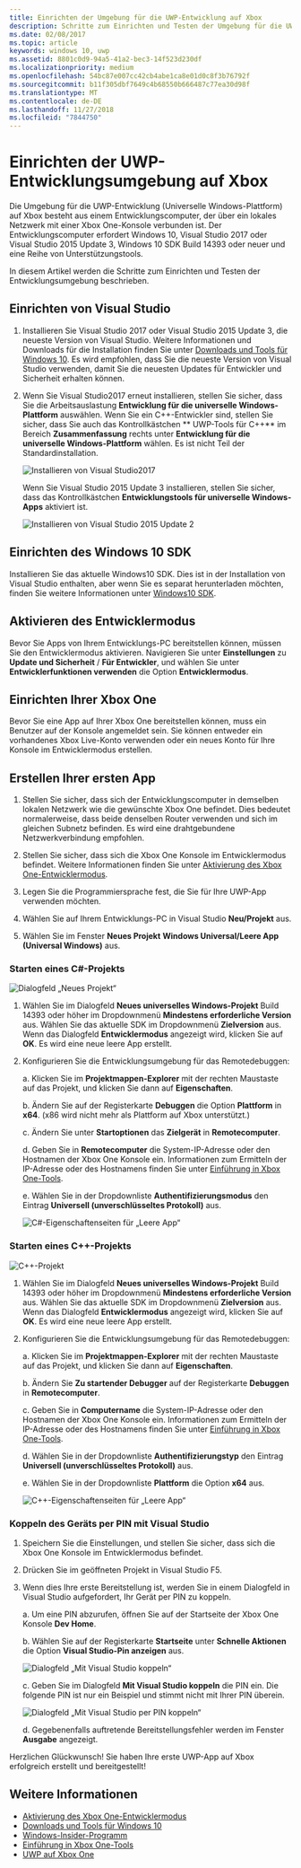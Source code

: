 ```yaml
---
title: Einrichten der Umgebung für die UWP-Entwicklung auf Xbox
description: Schritte zum Einrichten und Testen der Umgebung für die UWP-Entwicklung auf Xbox
ms.date: 02/08/2017
ms.topic: article
keywords: windows 10, uwp
ms.assetid: 8801c0d9-94a5-41a2-bec3-14f523d230df
ms.localizationpriority: medium
ms.openlocfilehash: 54bc87e007cc42cb4abe1ca8e01d0c8f3b76792f
ms.sourcegitcommit: b11f305dbf7649c4b68550b666487c77ea30d98f
ms.translationtype: MT
ms.contentlocale: de-DE
ms.lasthandoff: 11/27/2018
ms.locfileid: "7844750"
---
```

# <a name="set-up-your-uwp-on-xbox-development-environment"></a>Einrichten der UWP-Entwicklungsumgebung auf Xbox

Die Umgebung für die UWP-Entwicklung (Universelle Windows-Plattform) auf Xbox besteht aus einem Entwicklungscomputer, der über ein lokales Netzwerk mit einer Xbox One-Konsole verbunden ist.
Der Entwicklungscomputer erfordert Windows 10, Visual Studio 2017 oder Visual Studio 2015 Update 3, Windows 10 SDK Build 14393 oder neuer und eine Reihe von Unterstützungstools.


In diesem Artikel werden die Schritte zum Einrichten und Testen der Entwicklungsumgebung beschrieben.

## <a name="visual-studio-setup"></a>Einrichten von Visual Studio

1. Installieren Sie Visual Studio 2017 oder Visual Studio 2015 Update 3, die neueste Version von Visual Studio. Weitere Informationen und Downloads für die Installation finden Sie unter [Downloads und Tools für Windows 10](https://dev.windows.com/downloads). Es wird empfohlen, dass Sie die neueste Version von Visual Studio verwenden, damit Sie die neuesten Updates für Entwickler und Sicherheit erhalten können.

2. Wenn Sie Visual Studio2017 erneut installieren, stellen Sie sicher, dass Sie die Arbeitsauslastung **Entwicklung für die universelle Windows-Plattform** auswählen. Wenn Sie ein C++-Entwickler sind, stellen Sie sicher, dass Sie auch das Kontrollkästchen ** 	UWP-Tools für C++** im Bereich **Zusammenfassung** rechts unter **Entwicklung für die universelle Windows-Plattform** wählen. Es ist nicht Teil der Standardinstallation.

    ![Installieren von Visual Studio2017](images/development-environment-setup-1.png)

    Wenn Sie Visual Studio 2015 Update 3 installieren, stellen Sie sicher, dass das Kontrollkästchen **Entwicklungstools für universelle Windows-Apps** aktiviert ist.

    ![Installieren von Visual Studio 2015 Update 2](images/vs_install_tools.png)

## <a name="windows-10-sdk-setup"></a>Einrichten des Windows 10 SDK

Installieren Sie das aktuelle Windows10 SDK. Dies ist in der Installation von Visual Studio enthalten, aber wenn Sie es separat herunterladen möchten, finden Sie weitere Informationen unter [Windows10 SDK](https://developer.microsoft.com/windows/downloads/windows-10-sdk).


## <a name="enabling-developer-mode"></a>Aktivieren des Entwicklermodus

Bevor Sie Apps von Ihrem Entwicklungs-PC bereitstellen können, müssen Sie den Entwicklermodus aktivieren. Navigieren Sie unter **Einstellungen** zu **Update und Sicherheit** / **Für Entwickler**, und wählen Sie unter **Entwicklerfunktionen verwenden** die Option **Entwicklermodus**.

## <a name="setting-up-your-xbox-one"></a>Einrichten Ihrer Xbox One

Bevor Sie eine App auf Ihrer Xbox One bereitstellen können, muss ein Benutzer auf der Konsole angemeldet sein. Sie können entweder ein vorhandenes Xbox Live-Konto verwenden oder ein neues Konto für Ihre Konsole im Entwicklermodus erstellen. 

## <a name="create-your-first-app"></a>Erstellen Ihrer ersten App

1. Stellen Sie sicher, dass sich der Entwicklungscomputer in demselben lokalen Netzwerk wie die gewünschte Xbox One befindet. Dies bedeutet normalerweise, dass beide denselben Router verwenden und sich im gleichen Subnetz befinden. Es wird eine drahtgebundene Netzwerkverbindung empfohlen.

2. Stellen Sie sicher, dass sich die Xbox One Konsole im Entwicklermodus befindet.  Weitere Informationen finden Sie unter [Aktivierung des Xbox One-Entwicklermodus](devkit-activation.md).

3. Legen Sie die Programmiersprache fest, die Sie für Ihre UWP-App verwenden möchten.

4. Wählen Sie auf Ihrem Entwicklungs-PC in Visual Studio **Neu/Projekt** aus.

5. Wählen Sie im Fenster **Neues Projekt** **Windows Universal/Leere App (Universal Windows)** aus.

### <a name="starting-a-c-project"></a>Starten eines C#-Projekts

  ![Dialogfeld „Neues Projekt“](images/development-environment-setup-2.png)

1. Wählen Sie im Dialogfeld **Neues universelles Windows-Projekt** Build 14393 oder höher im Dropdownmenü **Mindestens erforderliche Version** aus. Wählen Sie das aktuelle SDK im Dropdownmenü **Zielversion** aus. Wenn das Dialogfeld **Entwicklermodus** angezeigt wird, klicken Sie auf **OK**. Es wird eine neue leere App erstellt.

2. Konfigurieren Sie die Entwicklungsumgebung für das Remotedebuggen:

    a. Klicken Sie im **Projektmappen-Explorer** mit der rechten Maustaste auf das Projekt, und klicken Sie dann auf **Eigenschaften**.

    b. Ändern Sie auf der Registerkarte **Debuggen** die Option **Plattform** in **x64**. (x86 wird nicht mehr als Plattform auf Xbox unterstützt.)

    c. Ändern Sie unter **Startoptionen** das **Zielgerät** in **Remotecomputer**.

    d. Geben Sie in **Remotecomputer** die System-IP-Adresse oder den Hostnamen der Xbox One Konsole ein. Informationen zum Ermitteln der IP-Adresse oder des Hostnamens finden Sie unter [Einführung in Xbox One-Tools](introduction-to-xbox-tools.md).

    e. Wählen Sie in der Dropdownliste **Authentifizierungsmodus** den Eintrag **Universell (unverschlüsseltes Protokoll)** aus.

    ![C#-Eigenschaftenseiten für „Leere App“](images/vs_remote.jpg)

### <a name="starting-a-c-project"></a>Starten eines C++-Projekts

  ![C++-Projekt](images/development-environment-setup-3.png)

1. Wählen Sie im Dialogfeld **Neues universelles Windows-Projekt** Build 14393 oder höher im Dropdownmenü **Mindestens erforderliche Version** aus. Wählen Sie das aktuelle SDK im Dropdownmenü **Zielversion** aus. Wenn das Dialogfeld **Entwicklermodus** angezeigt wird, klicken Sie auf **OK**. Es wird eine neue leere App erstellt.

2. Konfigurieren Sie die Entwicklungsumgebung für das Remotedebuggen:

   a. Klicken Sie im **Projektmappen-Explorer** mit der rechten Maustaste auf das Projekt, und klicken Sie dann auf **Eigenschaften**.

   b. Ändern Sie **Zu startender Debugger** auf der Registerkarte **Debuggen** in **Remotecomputer**.

   c. Geben Sie in **Computername** die System-IP-Adresse oder den Hostnamen der Xbox One Konsole ein. Informationen zum Ermitteln der IP-Adresse oder des Hostnamens finden Sie unter [Einführung in Xbox One-Tools](introduction-to-xbox-tools.md).

   d. Wählen Sie in der Dropdownliste **Authentifizierungstyp** den Eintrag **Universell (unverschlüsseltes Protokoll)** aus.

   e. Wählen Sie in der Dropdownliste **Plattform** die Option **x64** aus.

    ![C++-Eigenschaftenseiten für „Leere App“](images/development-environment-setup-4.png)

### <a name="pin-pair-your-device-with-visual-studio"></a>Koppeln des Geräts per PIN mit Visual Studio

1. Speichern Sie die Einstellungen, und stellen Sie sicher, dass sich die Xbox One Konsole im Entwicklermodus befindet.

2. Drücken Sie im geöffneten Projekt in Visual Studio F5.

3. Wenn dies Ihre erste Bereitstellung ist, werden Sie in einem Dialogfeld in Visual Studio aufgefordert, Ihr Gerät per PIN zu koppeln.

    a. Um eine PIN abzurufen, öffnen Sie auf der Startseite der Xbox One Konsole **Dev Home**.

    b. Wählen Sie auf der Registerkarte **Startseite** unter **Schnelle Aktionen** die Option **Visual Studio-Pin anzeigen** aus.
  
    ![Dialogfeld „Mit Visual Studio koppeln“](images/development-environment-setup-5.png)

    c. Geben Sie im Dialogfeld **Mit Visual Studio koppeln** die PIN ein. Die folgende PIN ist nur ein Beispiel und stimmt nicht mit Ihrer PIN überein.

    ![Dialogfeld „Mit Visual Studio per PIN koppeln“](images/devhome_pin.png)

    d. Gegebenenfalls auftretende Bereitstellungsfehler werden im Fenster **Ausgabe** angezeigt.

Herzlichen Glückwunsch! Sie haben Ihre erste UWP-App auf Xbox erfolgreich erstellt und bereitgestellt!

## <a name="see-also"></a>Weitere Informationen
- [Aktivierung des Xbox One-Entwicklermodus](devkit-activation.md)  
- [Downloads und Tools für Windows 10](https://dev.windows.com/downloads)  
- [Windows-Insider-Programm](http://go.microsoft.com/fwlink/?LinkId=780552)  
- [Einführung in Xbox One-Tools](introduction-to-xbox-tools.md) 
- [UWP auf Xbox One](index.md)